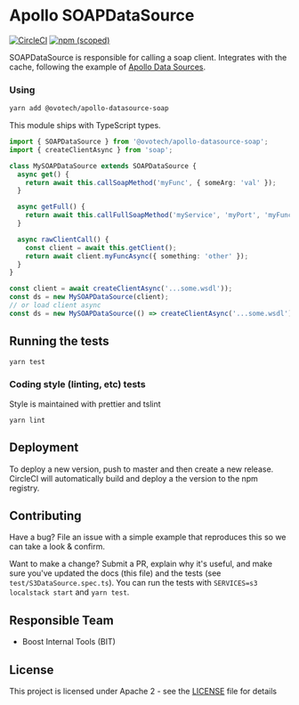 # Apollo SOAPDataSource

[![CircleCI](https://circleci.com/gh/ovotech/apollo-datasource-soap.svg?style=svg)](https://circleci.com/gh/ovotech/apollo-datasource-soap)
[![npm (scoped)](https://img.shields.io/npm/v/@ovotech/apollo-datasource-soap.svg)](https://www.npmjs.com/package/@ovotech/apollo-datasource-soap)

SOAPDataSource is responsible for calling a soap client. Integrates with the cache, following the example of [Apollo Data Sources](https://www.apollographql.com/docs/apollo-server/features/data-sources.html).

### Using

```bash
yarn add @ovotech/apollo-datasource-soap
```

This module ships with TypeScript types.

```ts
import { SOAPDataSource } from '@ovotech/apollo-datasource-soap';
import { createClientAsync } from 'soap';

class MySOAPDataSource extends SOAPDataSource {
  async get() {
    return await this.callSoapMethod('myFunc', { someArg: 'val' });
  }

  async getFull() {
    return await this.callFullSoapMethod('myService', 'myPort', 'myFunc', { someArg: 'val' });
  }

  async rawClientCall() {
    const client = await this.getClient();
    return await client.myFuncAsync({ something: 'other' });
  }
}

const client = await createClientAsync('...some.wsdl'));
const ds = new MySOAPDataSource(client);
// or load client async
const ds = new MySOAPDataSource(() => createClientAsync('...some.wsdl')));
```

## Running the tests

```bash
yarn test
```

### Coding style (linting, etc) tests

Style is maintained with prettier and tslint

```
yarn lint
```

## Deployment

To deploy a new version, push to master and then create a new release. CircleCI will automatically build and deploy a the version to the npm registry.

## Contributing

Have a bug? File an issue with a simple example that reproduces this so we can take a look & confirm.

Want to make a change? Submit a PR, explain why it's useful, and make sure you've updated the docs (this file) and the tests (see `test/S3DataSource.spec.ts`). You can run the tests with `SERVICES=s3 localstack start` and `yarn test`.

## Responsible Team

- Boost Internal Tools (BIT)

## License

This project is licensed under Apache 2 - see the [LICENSE](LICENSE) file for details
